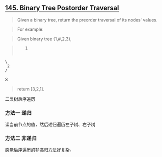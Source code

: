 ## [145. Binary Tree Postorder Traversal](https://leetcode.com/problems/binary-tree-postorder-traversal/)

>Given a binary tree, return the preorder traversal of its nodes' values.

>For example:

>Given binary tree {1,#,2,3},

><pre>   1
    \
     2
    /
   3
</pre>

>return [3,2,1].


二叉树后序遍历

### 方法一 递归

读当前节点的值，然后递归遍历左子树、右子树

   
### 方法二 非递归

感觉后序遍历的非递归方法好复杂。


